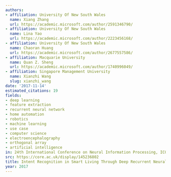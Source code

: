 ```yaml
---
authors:
- affiliation: University Of New South Wales
  name: Xiang Zhang
  url: https://academic.microsoft.com/author/2591346790/
- affiliation: University Of New South Wales
  name: Lina Yao
  url: https://academic.microsoft.com/author/2223456168/
- affiliation: University Of New South Wales
  name: Chaoran Huang
  url: https://academic.microsoft.com/author/2677557586/
- affiliation: Macquarie University
  name: Quan Z. Sheng
  url: https://academic.microsoft.com/author/1740996049/
- affiliation: Singapore Management University
  name: Xianzhi Wang
  slug: xianzhi_wang
date: '2017-11-14'
estimated_citations: 19
fields:
- deep learning
- feature extraction
- recurrent neural network
- home automation
- robotics
- machine learning
- use case
- computer science
- electroencephalography
- orthogonal array
- artificial intelligence
in: 24th International Conference on Neural Information Processing, ICONIP 2017
src: https://core.ac.uk/display/145236802
title: Intent Recognition in Smart Living Through Deep Recurrent Neural Networks
year: 2017
---
```

